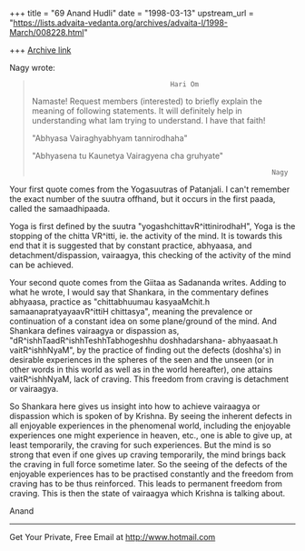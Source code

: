 +++
title = "69 Anand Hudli"
date = "1998-03-13"
upstream_url = "https://lists.advaita-vedanta.org/archives/advaita-l/1998-March/008228.html"

+++
[Archive link](https://lists.advaita-vedanta.org/archives/advaita-l/1998-March/008228.html)

  Nagy wrote:

>                                       Hari Om
>
>Namaste!    Request members (interested) to briefly explain the meaning
of
>following statements.   It will definitely help in understanding what
Iam
>trying to understand.  I have that faith!
>
>"Abhyasa Vairaghyabhyam tannirodhaha"
>
>"Abhyasena tu Kaunetya Vairagyena cha  gruhyate"
>
>
>                                                                Nagy
>

 Your first quote comes from the Yogasuutras of Patanjali. I can't
 remember the exact number of the suutra offhand, but it occurs in
 the first paada, called the samaadhipaada.

 Yoga is first defined by the suutra "yogashchittavR^ittinirodhaH",
 Yoga is the stopping of the chitta VR^itti, ie. the activity of the
 mind. It is towards this end that it is suggested that by constant
 practice, abhyaasa, and detachment/dispassion, vairaagya, this
 checking of the activity of the mind can be achieved.

 Your second quote comes from the Giitaa as Sadananda writes.
 Adding to what he wrote, I would say that Shankara, in the
 commentary defines abhyaasa, practice as "chittabhuumau
 kasyaaMchit.h samaanapratyayaavR^ittiH chittasya", meaning
 the prevalence or continuation of a constant idea on some
 plane/ground of the mind. And Shankara defines vairaagya or
 dispassion as, "dR^ishhTaadR^ishhTeshhTabhogeshhu doshhadarshana-
 abhyaasaat.h vaitR^ishhNyaM", by the practice of finding out the
 defects (doshha's) in desirable experiences in the spheres of the
 seen and the unseen (or in other words in this world as well as in
 the world hereafter), one attains vaitR^ishhNyaM, lack of craving.
 This freedom from craving is detachment or vairaagya.

 So Shankara here gives us insight into how to achieve vairaagya or
 dispassion which is spoken of by Krishna. By seeing the inherent
 defects in all enjoyable experiences in the phenomenal world,
 including the enjoyable experiences one might experience in heaven,
 etc., one is able to give up, at least temporarily, the craving for
 such experiences. But the mind is so strong that even if one gives
 up craving temporarily, the mind brings back the craving in full
 force sometime later. So the seeing of the defects of the enjoyable
 experiences has to be practised constantly and the freedom from
 craving has to be thus reinforced. This leads to permanent
 freedom from craving. This is then the state of vairaagya which
 Krishna is talking about.

 Anand




______________________________________________________
Get Your Private, Free Email at http://www.hotmail.com


